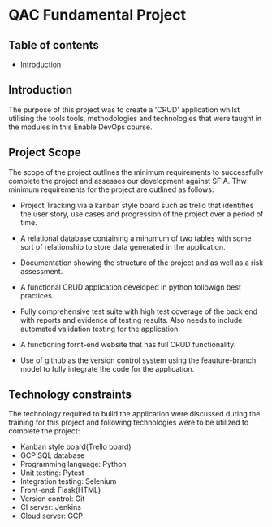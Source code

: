 # QAC Fundamental Project


## Table of contents

* [Introduction](#Introduction)






## Introduction

The purpose of this project was to create a 'CRUD' application whilst utilising the tools tools, methodologies and technologies that 
were taught in the modules in this Enable DevOps course.


## Project Scope

The scope of the project outlines the minimum requirements to successfully complete the project and assesses our development against SFIA.
Thw minimum requirements for the project are outlined as follows:

* Project Tracking via a kanban style board such as trello that identifies the user story, use cases and progression of the project over a
period of time.

* A relational database containing a minumum of two tables with some sort of relationship to store data generated in the application. 

* Documentation showing the structure of the project and as well as a risk assessment.

* A functional CRUD application developed in python followign best practices.

* Fully comprehensive test suite with high test coverage of the back end with reports and evidence of testing results. Also needs to 
  include automated validation testing for the application.
  
* A functioning fornt-end website that has full CRUD functionality.

* Use of github as the version control system using the feauture-branch model to fully integrate the code for the application.

## Technology constraints

The technology required to build the application were discussed during the training for this project and following technologies were to
be utilized to complete the project:

* Kanban style board(Trello board)
* GCP SQL database
* Programming language: Python
* Unit testing: Pytest
* Integration testing: Selenium
* Front-end: Flask(HTML)
* Version control: Git
* CI server: Jenkins
* Cloud server: GCP
